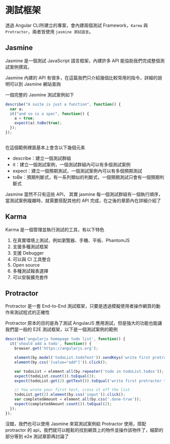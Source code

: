 # 測試框架

透過 Angular CLI所建立的專案，會內建兩個測試 Framework，`Karma` 與 `Protractor`，兩者皆使用 `jasmine 測試語言`。

## Jasmine

Jasmine 是一個測試 JavaScript 語言框架，內建許多 API 能協助我們完成整個測試案例撰寫。

Jasmine 內建的 API 有很多，在這篇我們只介紹幾個比較常用的指令，詳細的說明可以到 Jasmine 網站查詢

一個完整的 Jasmine 測試案例如下

```typescript
describe("A suite is just a function", function() {
  var a;
  it("and so is a spec", function() {
    a = true;
    expect(a).toBe(true);
  });
});
   
```

在這個範例裡面基本上會含以下幾個元素

* describe：建立一個測試群組
* it：建立一個測試案例，一個測試群組內可以有多個測試案例
* expect：建立一個預期測試，一個測試案例內可以有多個預期測試 
* toBe：預期判斷式，有一系列類似的判斷式，一個預期測試只會有一個預期判斷式

Jasmine 當然不只有這些 API， 其實 jasmine 每一個測試群組有一個執行順序，當測試案例複雜時，就需要搭配其他的 API 完成，在之後的章節內在詳細介紹了

## Karma

Karma 是一個管理並執行測試的工具，有以下特色

1. 在真實環境上測試，例如瀏覽器、手機、平板、PhantomJS
2. 支援多種測試框架
3. 支援 Debugger
4. 可以與 CI 工具整合
5. Open source
6. 多種測試報表選擇
7. 可以安裝擴充套件

## Protractor

Protractor 是一套 End-to-End 測試框架，只要是透過模擬使用者操作網頁的動作來測試程式的正確性

Protractor 原本的目的是為了測試 AngularJS 應用測試，但是強大的功能也能讓我們當一般的 E2E 測試框架，以下是一個測試案例的範例

```typescript
describe('angularjs homepage todo list', function() {
  it('should add a todo', function() {
    browser.get('https://angularjs.org');

    element(by.model('todoList.todoText')).sendKeys('write first protractor test');
    element(by.css('[value="add"]')).click();

    var todoList = element.all(by.repeater('todo in todoList.todos'));
    expect(todoList.count()).toEqual(3);
    expect(todoList.get(2).getText()).toEqual('write first protractor test');

    // You wrote your first test, cross it off the list
    todoList.get(2).element(by.css('input')).click();
    var completedAmount = element.all(by.css('.done-true'));
    expect(completedAmount.count()).toEqual(2);
  });
});
```

沒錯，我們也可以使用 Jasmine 來寫測試案例給 Protractor 使用，搭配 protractor 的 api，我們就可以輕鬆的找到網頁上的物件並操作該物件了，細節的部分等到 e2e 測試章節再討論了